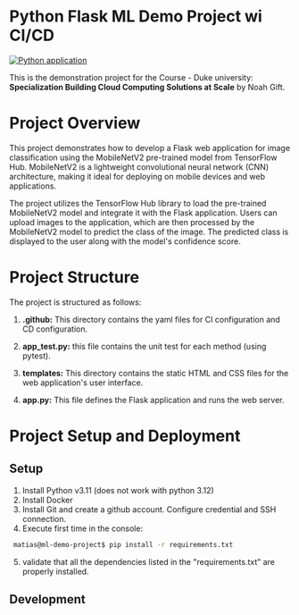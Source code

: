 # Python Flask ML Demo Project wi CI/CD

[![Python application](https://github.com/matiaspakua/ml-demo-project/actions/workflows/python-app.yml/badge.svg?branch=main)](https://github.com/matiaspakua/ml-demo-project/actions/workflows/python-app.yml)

This is the demonstration project for the Course - Duke university: **Specialization Building Cloud Computing Solutions at Scale** by Noah Gift.

# Project Overview

This project demonstrates how to develop a Flask web application for image classification using the MobileNetV2 pre-trained model from TensorFlow Hub. MobileNetV2 is a lightweight convolutional neural network (CNN) architecture, making it ideal for deploying on mobile devices and web applications.

The project utilizes the TensorFlow Hub library to load the pre-trained MobileNetV2 model and integrate it with the Flask application. Users can upload images to the application, which are then processed by the MobileNetV2 model to predict the class of the image. The predicted class is displayed to the user along with the model's confidence score.

# Project Structure

The project is structured as follows:

1. **.github:** This directory contains the yaml files for CI configuration and CD configuration.
    
2. **app_test.py:** this file contains the unit test for each method (using pytest).
    
3. **templates:** This directory contains the static HTML and CSS files for the web application's user interface.
    
4. **app.py:** This file defines the Flask application and runs the web server.
# Project Setup and Deployment

## Setup

1. Install Python v3.11 (does not work with python 3.12)
2. Install Docker
3. Install Git and create a github account. Configure credential and SSH connection.
4. Execute first time in the console:

```bash
 matias@ml-demo-project$ pip install -r requirements.txt 
```

5. validate that all the dependencies listed in the "requirements.txt" are properly installed.

## Development
